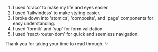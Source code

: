 1) I used 'craco' to make my life and eyes easier.
2) I used 'tailwindcss' to make styling easier.
3) I broke down into 'atomics', 'composite', and 'page' components for easy understanding.
4) I used 'formik' and 'yup' for form validation.
5) I used 'react-router-dom' for quick and seemless navigation.

Thank you for taking your time to read through. ✨